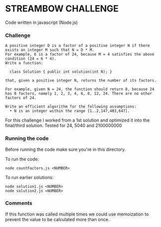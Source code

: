 # STREAMBOW CHALLENGE

Code written in javascript (Node.js)

### Challenge

```
A positive integer D is a factor of a positive integer N if there exists an integer M such that N = D * M.
For example, 6 is a factor of 24, because M = 4 satisfies the above condition (24 = 6 * 4).
Write a function:

  class Solution { public int solution(int N); }

that, given a positive integer N, returns the number of its factors.

For example, given N = 24, the function should return 8, because 24 has 8 factors, namely 1, 2, 3, 4, 6, 8, 12, 24. There are no other factors of 24.

Write an efficient algorithm for the following assumptions:
  • N is an integer within the range [1..2,147,483,647].
```

For this challenge I worked from a 1st solution and optimized it into the final/third solution.
Tested for 24, 5040 and 2100000000

### Running the code

Before running the code make sure you're in this directory.

To run the code:

```
node countFactors.js <NUMBER>
```

To run earlier solutions:

```
node solution1.js <NUMBER>
node solution2.js <NUMBER>
```

### Comments

If this function was called multiple times we could use memoization to prevent the value to be calculated more than once.
